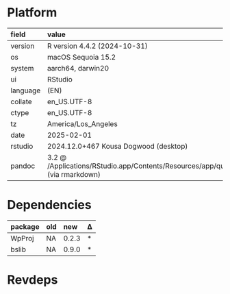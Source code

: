 # Platform

|field    |value                                                                                            |
|:--------|:------------------------------------------------------------------------------------------------|
|version  |R version 4.4.2 (2024-10-31)                                                                     |
|os       |macOS Sequoia 15.2                                                                               |
|system   |aarch64, darwin20                                                                                |
|ui       |RStudio                                                                                          |
|language |(EN)                                                                                             |
|collate  |en_US.UTF-8                                                                                      |
|ctype    |en_US.UTF-8                                                                                      |
|tz       |America/Los_Angeles                                                                              |
|date     |2025-02-01                                                                                       |
|rstudio  |2024.12.0+467 Kousa Dogwood (desktop)                                                            |
|pandoc   |3.2 @ /Applications/RStudio.app/Contents/Resources/app/quarto/bin/tools/aarch64/ (via rmarkdown) |

# Dependencies

|package |old |new   |Δ  |
|:-------|:---|:-----|:--|
|WpProj  |NA  |0.2.3 |*  |
|bslib   |NA  |0.9.0 |*  |

# Revdeps

